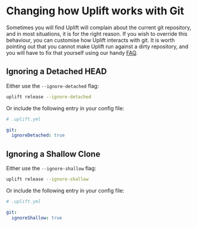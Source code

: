 # Changing how Uplift works with Git

Sometimes you will find Uplift will complain about the current git repository, and in most situations, it is for the right reason. If you wish to override this behaviour, you can customise how Uplift interacts with git. It is worth pointing out that you cannot make Uplift run against a dirty repository, and you will have to fix that yourself using our handy [FAQ](../faq/gitdirty.md).

## Ignoring a Detached HEAD

Either use the `--ignore-detached` flag:

```sh
uplift release --ignore-detached
```

Or include the following entry in your config file:

```yaml linenums="1"
# .uplift.yml

git:
  ignoreDetached: true
```

## Ignoring a Shallow Clone

Either use the `--ignore-shallow` flag:

```sh
uplift release --ignore-shallow
```

Or include the following entry in your config file:

```yaml linenums="1"
# .uplift.yml

git:
  ignoreShallow: true
```
